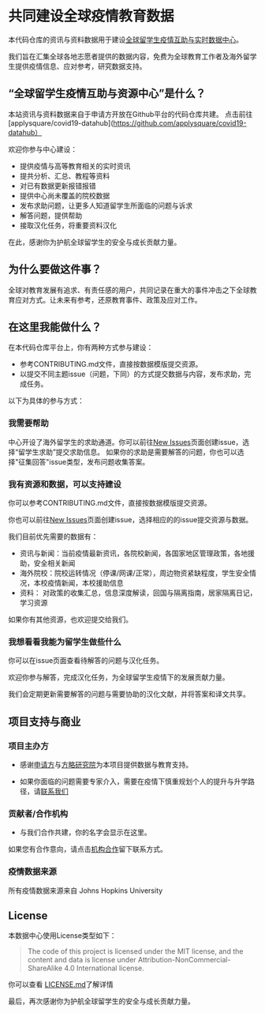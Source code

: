 # 共同建设全球疫情教育数据

本代码仓库的资讯与资料数据用于建设[全球留学生疫情互助与实时数据中心](http://blog.applysquare.com/covid19-datahub/)。

我们旨在汇集全球各地志愿者提供的数据内容，免费为全球教育工作者及海外留学生提供疫情信息、应对参考，研究数据支持。

## “全球留学生疫情互助与资源中心”是什么？

本站资讯与资料数据来自于申请方开放在Github平台的代码仓库共建。
点击前往[applysquare/covid19-datahub](https://github.com/applysquare/covid19-datahub）

欢迎你参与中心建设：
- 提供疫情与高等教育相关的实时资讯
- 提共分析、汇总、教程等资料
- 对已有数据更新报错报错
- 提供中心尚未覆盖的院校数据
- 发布求助问题，让更多人知道留学生所面临的问题与诉求
- 解答问题，提供帮助
- 接取汉化任务，将重要资料汉化

在此，感谢你为护航全球留学生的安全与成长贡献力量。

## 为什么要做这件事？

全球对教育发展有追求、有责任感的用户，共同记录在重大的事件冲击之下全球教育应对方式。让未来有参考，还原教育事件、政策及应对工作。


## 在这里我能做什么？

在本代码仓库平台上，你有两种方式参与建设：
- 参考CONTRIBUTING.md文件，直接按数据模版提交资源。
- 以提交不同主题issue（问题，下同）的方式提交数据与内容，发布求助，完成任务。

以下为具体的参与方式：

### 我需要帮助

中心开设了海外留学生的求助通道。你可以前往[New Issues](https://github.com/applysquare/covid19-datahub/issues/new/choose)页面创建issue，选择“留学生求助”提交求助信息。
如果你的求助是需要解答的问题，你也可以选择"征集回答"issue类型，发布问题收集答案。

### 我有资源和数据，可以支持建设

你可以参考CONTRIBUTING.md文件，直接按数据模版提交资源。

你也可以前往[New Issues](https://github.com/applysquare/covid19-datahub/issues/new/choose)页面创建issue，选择相应的的issue提交资源与数据。

我们目前优先需要的数据有：
- 资讯与新闻：当前疫情最新资讯，各院校新闻，各国家地区管理政策，各地援助，安全相关新闻
- 海外院校：院校运转情况（停课/网课/正常），周边物资紧缺程度，学生安全情况，本校疫情新闻，本校援助信息
- 资料： 对政策的收集汇总，信息深度解读，回国与隔离指南，居家隔离日记，学习资源


如果你有其他资源，也欢迎提交给我们。

### 我想看看我能为留学生做些什么

你可以在issue页面查看待解答的问题与汉化任务。

欢迎你参与解答，完成汉化任务，为全球留学生疫情下的发展贡献力量。

我们会定期更新需要解答的问题与需要协助的汉化文献，并将答案和译文共享。


## 项目支持与商业

### 项目主办方

- 感谢[申请方](http://www.applysquare.com)与[方略研究院](https://www.squarestrategics.com/)为本项目提供数据与教育支持。

- 如果你面临的问题需要专家介入，需要在疫情下慎重规划个人的提升与升学路径，请[联系我们](https://github.com/applysquare/covid19-datahub/issues/new?assignees=&labels=%5B%E4%B8%93%E5%AE%B6%E5%92%A8%E8%AF%A2%5D&template=consulting-service.md&title=)


### 贡献者/合作机构

- 与我们合作共建，你的名字会显示在这里。

如果您有合作意向，请点击[机构合作](https://github.com/applysquare/covid19-datahub/issues/new?assignees=&template=institional-cooperation-cn.md&title=%5B%E6%9C%BA%E6%9E%84%E5%90%88%E4%BD%9C%E6%84%8F%E5%90%91%5D)留下联系方式。

### 疫情数据来源

所有疫情数据来源来自 Johns Hopkins University

## License

本数据中心使用License类型如下：

> The code of this project is licensed under the MIT license, and
> the content and data is license under Attribution-NonCommercial-ShareAlike
> 4.0 International license.

你可以查看 [LICENSE.md](https://github.com/applysquare/covid19-datahub/blob/master/LICENSE)了解详情

最后，再次感谢你为护航全球留学生的安全与成长贡献力量。

